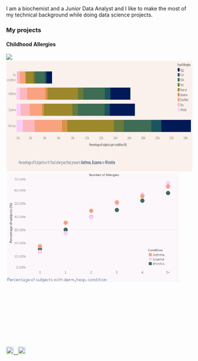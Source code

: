 I am a biochemist and a Junior Data Analyst and I like to make the most of my technical background while doing data science projects.
  

### My projects  

#### Childhood Allergies

<div class='tableauPlaceholder' id='viz1677178788209' style='position: relative'><noscript><a href='#'><img alt=' ' src='https:&#47;&#47;public.tableau.com&#47;static&#47;images&#47;Ch&#47;Childhood_allergies&#47;4&#47;1_rss.png' style='border: none' /></a></noscript><object class='tableauViz'  style='display:none;'><param name='host_url' value='https%3A%2F%2Fpublic.tableau.com%2F' /> <param name='embed_code_version' value='3' /> <param name='site_root' value='' /><param name='name' value='Childhood_allergies&#47;4' /><param name='tabs' value='yes' /><param name='toolbar' value='yes' /><param name='static_image' value='https:&#47;&#47;public.tableau.com&#47;static&#47;images&#47;Ch&#47;Childhood_allergies&#47;4&#47;1.png' /> <param name='animate_transition' value='yes' /><param name='display_static_image' value='yes' /><param name='display_spinner' value='yes' /><param name='display_overlay' value='yes' /><param name='display_count' value='yes' /><param name='language' value='pt-BR' /></object></div>                <script type='text/javascript'>                    var divElement = document.getElementById('viz1677178788209');                    var vizElement = divElement.getElementsByTagName('object')[0];                    if ( divElement.offsetWidth > 800 ) { vizElement.style.minWidth='1651px';vizElement.style.maxWidth='100%';vizElement.style.minHeight='840px';vizElement.style.maxHeight=(divElement.offsetWidth*0.75)+'px';} else if ( divElement.offsetWidth > 500 ) { vizElement.style.minWidth='1651px';vizElement.style.maxWidth='100%';vizElement.style.minHeight='840px';vizElement.style.maxHeight=(divElement.offsetWidth*0.75)+'px';} else { vizElement.style.width='100%';vizElement.style.minHeight='2050px';vizElement.style.maxHeight=(divElement.offsetWidth*1.77)+'px';}                     var scriptElement = document.createElement('script');                    scriptElement.src = 'https://public.tableau.com/javascripts/api/viz_v1.js';                    vizElement.parentNode.insertBefore(scriptElement, vizElement);                </script>

<a href="https://github.com/joanafloresc/Childhood_allergies">
<img src="images/ca.PNG" height="300"/> <img src="images/cb.PNG" height="300"/> 
</a>
<p>&nbsp;</p> 
<p></p> 
<p>&nbsp;</p> 
<p></p>
<p>&nbsp;</p> 
<p></p>
<p>&nbsp;</p> 
<p></p>
<p>&nbsp;</p> 
<p></p>
<a href="https://www.linkedin.com/in/joanafloresc/">
  <img src="https://static-00.iconduck.com/assets.00/linkedin-icon-512x512-dhkaf9ri.png" height="20" width="20" />
  &nbsp;
</a>
<a href="https://github.com/joanafloresc)">
  <img src="https://cdn-icons-png.flaticon.com/512/25/25231.png" height="20" width="20" />
</a>
